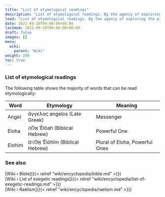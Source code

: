 ```yaml
---
title: "List of etymological readings"
description: "List of etymological readings. By the agency of exploring the premises put forward by Wheel of Heaven, there are a number of religious, mythological or traditional notions that can be read etymologically. This list is going to catalogue to the majority of these notions." 
lead: "List of etymological readings. By the agency of exploring the premises put forward by Wheel of Heaven, there are a number of religious, mythological or traditional notions that can be read etymologically. This list is going to catalogue to the majority of these notions." 
date: 2022-09-20T00:00:00+00:00
lastmod: 2022-09-20T00:00:00+00:00
draft: false
images: []
menu:
  wiki:
    parent: "Wiki"
weight: 200
toc: true
---
```


### List of etymological readings

The following table shows the majority of words that can be read etymologically:

| Word                  | Etymology                                               | Meaning                                        |
|-----------------------|---------------------------------------------------------|------------------------------------------------|
| Angel                 | ἄγγελος angelos (Late Greek)                            | Messenger                                      |
| Eloha                 | אֱלוֹהַּ ʾĔlōah (Biblical Hebrew)                           | Powerful One                                   |
| Elohim                | אֱלֹהִים ʾĔlōhīm (Biblical Hebrew)                         | Plural of Eloha, Powerful Ones

### See also

[Wiki › Bible]({{< relref "wiki/encyclopedia/bible.md" >}})</br>
[Wiki › List of exegetic readings]({{< relref "wiki/encyclopedia/list-of-exegetic-readings.md" >}})</br>
[Wiki › Raëlism]({{< relref "wiki/encyclopedia/raelism.md" >}})</br>
